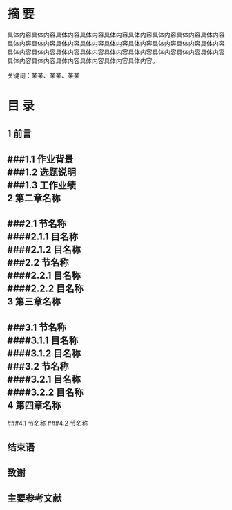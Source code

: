 摘     要
===================================  
具体内容具体内容具体内容具体内容具体内容具体内容具体内容具体内容具体内容具体内容具体内容具体内容具体内容具体内容具体内容具体内容具体内容具体内容具体内容具体内容具体内容具体内容具体内容具体内容具体内容具体内容具体内容具体内容具体内容具体内容具体内容具体内容具体内容。

关键词：某某、某某、某某
 

目    录
===================================  

1 前言	
----------------------------------- 
###1.1  作业背景	
###1.2  选题说明	
###1.3  工作业绩	
2  第二章名称	
----------------------------------- 
###2.1   节名称	
####2.1.1  目名称	
####2.1.2  目名称	
###2.2 节名称	
####2.2.1  目名称	
####2.2.2  目名称	
3 第三章名称	
----------------------------------- 
###3.1   节名称	
####3.1.1  目名称	
####3.1.2  目名称	
###3.2 节名称	
####3.2.1  目名称	
####3.2.2  目名称	
4 第四章名称	
-----------------------------------
###4.1   节名称
###4.2   节名称

结束语
-----------------------------------
致谢	
-----------------------------------
主要参考文献	
-----------------------------------


